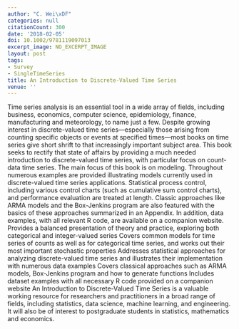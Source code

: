 ```yaml
---
author: "C. Wei\xDF"
categories: null
citationCount: 300
date: '2018-02-05'
doi: 10.1002/9781119097013
excerpt_image: NO_EXCERPT_IMAGE
layout: post
tags:
- Survey
- SingleTimeSeries
title: An Introduction to Discrete-Valued Time Series
venue: ''
---
```

Time series analysis is an essential tool in a wide array of fields, including business, economics, computer science, epidemiology, finance, manufacturing and meteorology, to name just a few. Despite growing interest in discrete-valued time series—especially those arising from counting specific objects or events at specified times—most books on time series give short shrift to that increasingly important subject area. This book seeks to rectify that state of affairs by providing a much needed introduction to discrete-valued time series, with particular focus on count-data time series. The main focus of this book is on modeling. Throughout numerous examples are provided illustrating models currently used in discrete-valued time series applications. Statistical process control, including various control charts (such as cumulative sum control charts), and performance evaluation are treated at length. Classic approaches like ARMA models and the Box-Jenkins program are also featured with the basics of these approaches summarized in an Appendix. In addition, data examples, with all relevant R code, are available on a companion website. Provides a balanced presentation of theory and practice, exploring both categorical and integer-valued series Covers common models for time series of counts as well as for categorical time series, and works out their most important stochastic properties Addresses statistical approaches for analyzing discrete-valued time series and illustrates their implementation with numerous data examples Covers classical approaches such as ARMA models, Box-Jenkins program and how to generate functions Includes dataset examples with all necessary R code provided on a companion website An Introduction to Discrete-Valued Time Series is a valuable working resource for researchers and practitioners in a broad range of fields, including statistics, data science, machine learning, and engineering. It will also be of interest to postgraduate students in statistics, mathematics and economics.
